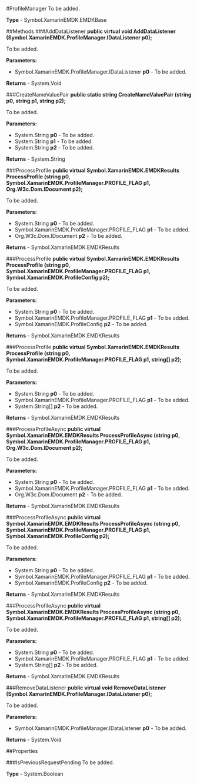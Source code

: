 #ProfileManager
To be added.

**Type** - Symbol.XamarinEMDK.EMDKBase

##Methods
###AddDataListener
**public virtual void AddDataListener (Symbol.XamarinEMDK.ProfileManager.IDataListener p0);**

To be added.

**Parameters:** 

* Symbol.XamarinEMDK.ProfileManager.IDataListener **p0** - To be added.

**Returns** - System.Void

###CreateNameValuePair
**public static string CreateNameValuePair (string p0, string p1, string p2);**

To be added.

**Parameters:** 

* System.String **p0** - To be added.
* System.String **p1** - To be added.
* System.String **p2** - To be added.

**Returns** - System.String

###ProcessProfile
**public virtual Symbol.XamarinEMDK.EMDKResults ProcessProfile (string p0, Symbol.XamarinEMDK.ProfileManager.PROFILE_FLAG p1, Org.W3c.Dom.IDocument p2);**

To be added.

**Parameters:** 

* System.String **p0** - To be added.
* Symbol.XamarinEMDK.ProfileManager.PROFILE_FLAG **p1** - To be added.
* Org.W3c.Dom.IDocument **p2** - To be added.

**Returns** - Symbol.XamarinEMDK.EMDKResults

###ProcessProfile
**public virtual Symbol.XamarinEMDK.EMDKResults ProcessProfile (string p0, Symbol.XamarinEMDK.ProfileManager.PROFILE_FLAG p1, Symbol.XamarinEMDK.ProfileConfig p2);**

To be added.

**Parameters:** 

* System.String **p0** - To be added.
* Symbol.XamarinEMDK.ProfileManager.PROFILE_FLAG **p1** - To be added.
* Symbol.XamarinEMDK.ProfileConfig **p2** - To be added.

**Returns** - Symbol.XamarinEMDK.EMDKResults

###ProcessProfile
**public virtual Symbol.XamarinEMDK.EMDKResults ProcessProfile (string p0, Symbol.XamarinEMDK.ProfileManager.PROFILE_FLAG p1, string[] p2);**

To be added.

**Parameters:** 

* System.String **p0** - To be added.
* Symbol.XamarinEMDK.ProfileManager.PROFILE_FLAG **p1** - To be added.
* System.String[] **p2** - To be added.

**Returns** - Symbol.XamarinEMDK.EMDKResults

###ProcessProfileAsync
**public virtual Symbol.XamarinEMDK.EMDKResults ProcessProfileAsync (string p0, Symbol.XamarinEMDK.ProfileManager.PROFILE_FLAG p1, Org.W3c.Dom.IDocument p2);**

To be added.

**Parameters:** 

* System.String **p0** - To be added.
* Symbol.XamarinEMDK.ProfileManager.PROFILE_FLAG **p1** - To be added.
* Org.W3c.Dom.IDocument **p2** - To be added.

**Returns** - Symbol.XamarinEMDK.EMDKResults

###ProcessProfileAsync
**public virtual Symbol.XamarinEMDK.EMDKResults ProcessProfileAsync (string p0, Symbol.XamarinEMDK.ProfileManager.PROFILE_FLAG p1, Symbol.XamarinEMDK.ProfileConfig p2);**

To be added.

**Parameters:** 

* System.String **p0** - To be added.
* Symbol.XamarinEMDK.ProfileManager.PROFILE_FLAG **p1** - To be added.
* Symbol.XamarinEMDK.ProfileConfig **p2** - To be added.

**Returns** - Symbol.XamarinEMDK.EMDKResults

###ProcessProfileAsync
**public virtual Symbol.XamarinEMDK.EMDKResults ProcessProfileAsync (string p0, Symbol.XamarinEMDK.ProfileManager.PROFILE_FLAG p1, string[] p2);**

To be added.

**Parameters:** 

* System.String **p0** - To be added.
* Symbol.XamarinEMDK.ProfileManager.PROFILE_FLAG **p1** - To be added.
* System.String[] **p2** - To be added.

**Returns** - Symbol.XamarinEMDK.EMDKResults

###RemoveDataListener
**public virtual void RemoveDataListener (Symbol.XamarinEMDK.ProfileManager.IDataListener p0);**

To be added.

**Parameters:** 

* Symbol.XamarinEMDK.ProfileManager.IDataListener **p0** - To be added.

**Returns** - System.Void

##Properties

###IsPreviousRequestPending
To be added.

**Type** - System.Boolean


